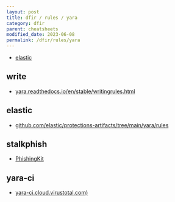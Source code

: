```yaml
---
layout: post
title: dfir / rules / yara
category: dfir
parent: cheatsheets
modified_date: 2023-06-08
permalink: /dfir/rules/yara
---
```



<!-- vscode-markdown-toc -->
* [elastic](#elastic)


<!-- vscode-markdown-toc-config
	numbering=false
	autoSave=true
	/vscode-markdown-toc-config -->
<!-- /vscode-markdown-toc -->

## write

* [yara.readthedocs.io/en/stable/writingrules.html](https://yara.readthedocs.io/en/stable/writingrules.html)

## <a name='elastic'></a>elastic

* [github.com/elastic/protections-artifacts/tree/main/yara/rules](https://github.com/elastic/protections-artifacts/tree/main/yara/rules)

## stalkphish

* [PhishingKit](https://github.com/t4d/PhishingKit-Yara-Rules)

## yara-ci

* [yara-ci.cloud.virustotal.com)](https://yara-ci.cloud.virustotal.com/)